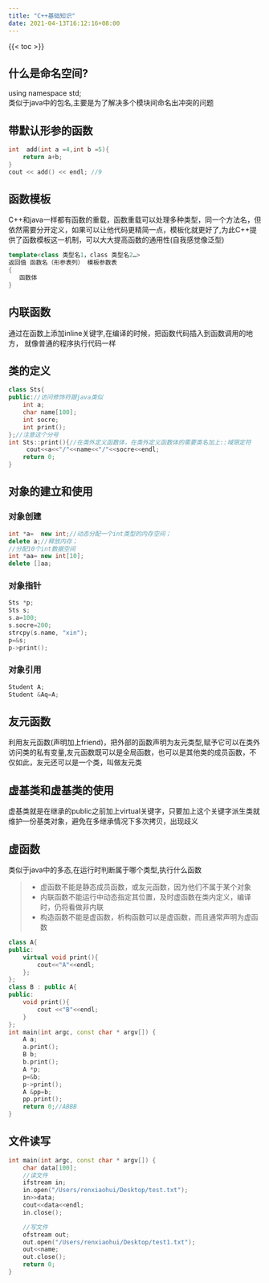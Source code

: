 ```yaml
---
title: "C++基础知识"
date: 2021-04-13T16:12:16+08:00
---
```

{{< toc >}}

## 什么是命名空间?
using namespace std;  
类似于java中的包名,主要是为了解决多个模块间命名出冲突的问题

## 带默认形参的函数
```c++
int  add(int a =4,int b =5){
    return a+b;
}
cout << add() << endl; //9
```

## 函数模板
C++和java一样都有函数的重载，函数重载可以处理多种类型，同一个方法名，但依然需要分开定义，如果可以让他代码更精简一点，模板化就更好了,为此C++提供了函数模板这一机制，可以大大提高函数的通用性(自我感觉像泛型)
```c++
template<class 类型名1，class 类型名2…>
返回值 函数名（形参表列） 模板参数表
{
   函数体
}
```

## 内联函数
通过在函数上添加inline关键字,在编译的时候，把函数代码插入到函数调用的地方， 就像普通的程序执行代码一样

## 类的定义
```c++
class Sts{
public://访问修饰符跟java类似
    int a;
    char name[100];
    int socre;
    int print();
};//注意这个分号
int Sts::print(){//在类外定义函数体，在类外定义函数体的需要类名加上::域限定符
     cout<<a<<"/"<<name<<"/"<<socre<<endl;
    return 0;
}
```

## 对象的建立和使用
### 对象创建
```c++
int *a=  new int;//动态分配一个int类型的内存空间；
delete a;//释放内存；    
//分配10个int数据空间
int *aa= new int[10];
delete []aa;
```
### 对象指针
```c++
Sts *p;
Sts s;    
s.a=100;
s.socre=200;
strcpy(s.name, "xin");    
p=&s;
p->print();
```
### 对象引用
```c++
Student A;
Student &Aq=A;
```

## 友元函数
利用友元函数(声明加上friend)，把外部的函数声明为友元类型,赋予它可以在类外访问类的私有变量,友元函数既可以是全局函数，也可以是其他类的成员函数，不仅如此，友元还可以是一个类，叫做友元类

## 虚基类和虚基类的使用
虚基类就是在继承的public之前加上virtual关键字，只要加上这个关键字派生类就维护一份基类对象，避免在多继承情况下多次拷贝，出现歧义

## 虚函数
类似于java中的多态,在运行时判断属于哪个类型,执行什么函数
>- 虚函数不能是静态成员函数，或友元函数，因为他们不属于某个对象
>- 内联函数不能运行中动态指定其位置，及时虚函数在类内定义，编译时，仍将看做非内联
>- 构造函数不能是虚函数，析构函数可以是虚函数，而且通常声明为虚函数
```c++
class A{
public:
    virtual void print(){
        cout<<"A"<<endl;
    };
};
class B : public A{
public:
    void print(){
        cout <<"B"<<endl;
    }
};
int main(int argc, const char * argv[]) {
    A a;
    a.print();
    B b;
    b.print();
    A *p;
    p=&b;
    p->print();
    A &pp=b;
    pp.print();
    return 0;//ABBB
}
```

## 文件读写
```c++
int main(int argc, const char * argv[]) {
    char data[100];
    //读文件
    ifstream in;
    in.open("/Users/renxiaohui/Desktop/test.txt");
    in>>data;
    cout<<data<<endl;
    in.close();

    //写文件
    ofstream out;
    out.open("/Users/renxiaohui/Desktop/test1.txt");
    out<<name;
    out.close();
    return 0;
}
```